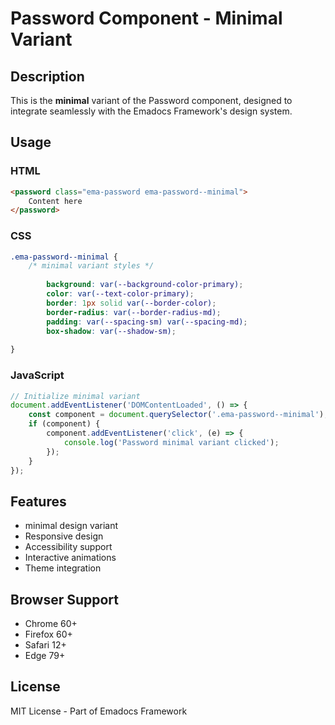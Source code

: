 # Password Component - Minimal Variant

## Description
This is the **minimal** variant of the Password component, designed to integrate seamlessly with the Emadocs Framework's design system.

## Usage

### HTML
```html
<password class="ema-password ema-password--minimal">
    Content here
</password>
```

### CSS
```css
.ema-password--minimal {
    /* minimal variant styles */
    
        background: var(--background-color-primary);
        color: var(--text-color-primary);
        border: 1px solid var(--border-color);
        border-radius: var(--border-radius-md);
        padding: var(--spacing-sm) var(--spacing-md);
        box-shadow: var(--shadow-sm);
    
}
```

### JavaScript
```javascript
// Initialize minimal variant
document.addEventListener('DOMContentLoaded', () => {
    const component = document.querySelector('.ema-password--minimal');
    if (component) {
        component.addEventListener('click', (e) => {
            console.log('Password minimal variant clicked');
        });
    }
});
```

## Features
- minimal design variant
- Responsive design
- Accessibility support
- Interactive animations
- Theme integration

## Browser Support
- Chrome 60+
- Firefox 60+
- Safari 12+
- Edge 79+

## License
MIT License - Part of Emadocs Framework
